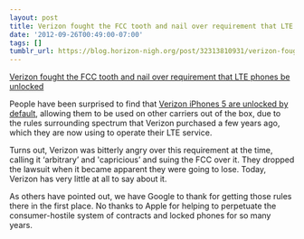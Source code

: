```yaml
---
layout: post
title: Verizon fought the FCC tooth and nail over requirement that LTE phones be unlocked
date: '2012-09-26T00:49:00-07:00'
tags: []
tumblr_url: https://blog.horizon-nigh.org/post/32313810931/verizon-fought-the-fcc-tooth-and-nail-over
---
```

[Verizon fought the FCC tooth and nail over requirement that LTE phones be unlocked](https://en.wikipedia.org/wiki/United_States_2008_wireless_spectrum_auction#Lawsuits)  

People have been surprised to find that [Verizon iPhones 5 are unlocked by default](http://www.macrumors.com/2012/09/24/verizon-leaving-iphone-5-sim-slots-unlocked-as-required-by-fcc-network-access-regulations/), allowing them to be used on other carriers out of the box, due to the rules surrounding spectrum that Verizon purchased a few years ago, which they are now using to operate their LTE service.

Turns out, Verizon was bitterly angry over this requirement at the time, calling it ‘arbitrary’ and 'capricious’ and suing the FCC over it. They dropped the lawsuit when it became apparent they were going to lose. Today, Verizon has very little at all to say about it.

As others have pointed out, we have Google to thank for getting those rules there in the first place. No thanks to Apple for helping to perpetuate the consumer-hostile system of contracts and locked phones for so many years.

